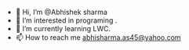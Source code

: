 - 👋 Hi, I’m @Abhishek sharma
- 👀 I’m interested in programing .
- 🌱 I’m currently learning LWC.
- 📫 How to reach me abhisharma.as45@yahoo.com

<!---
abhisharma1234/abhisharma1234 is a ✨ special ✨ repository because its `README.md` (this file) appears on your GitHub profile.
You can click the Preview link to take a look at your changes.
--->
